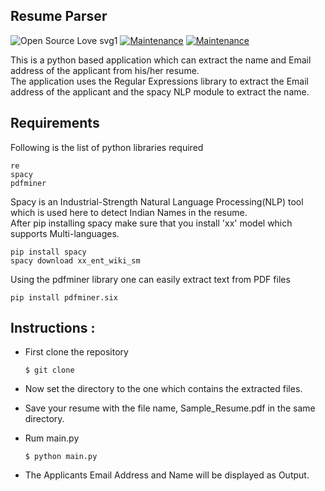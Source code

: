 ## Resume Parser
![Open Source Love svg1](https://badges.frapsoft.com/os/v1/open-source.svg?v=103)
[![Maintenance](https://img.shields.io/badge/Maintained-yes-green.svg)](https://github.com/RisHaV-IITKGP/Resume_Parser)
[![Maintenance](https://img.shields.io/badge/Deployed-yes-green.svg)](https://github.com/RisHaV-IITKGP/Resume_Parser)

This is a python based application which can extract the name and Email address of
the applicant from his/her resume.<br>
The application uses the Regular Expressions library to extract the Email address
of the applicant and the spacy NLP module to extract the name.

## Requirements
Following is the list of python libraries required

    re
    spacy
    pdfminer

Spacy is an Industrial-Strength Natural Language Processing(NLP) tool 
which is used here to detect Indian Names in the resume. <br> After pip installing 
spacy make sure that you install 'xx' model which supports Multi-languages.
  
    pip install spacy
    spacy download xx_ent_wiki_sm

Using the pdfminer library one can easily extract text from PDF files

    pip install pdfminer.six

## Instructions :

* First clone the repository
  
      $ git clone
  
* Now set the directory to the one which contains the extracted files.
* Save your resume with the file name, Sample_Resume.pdf in the same directory.
* Rum main.py
      
      $ python main.py
  
* The Applicants Email Address and Name will be displayed as Output.

